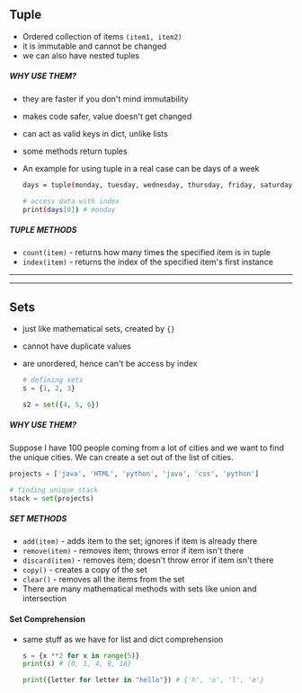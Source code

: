 ## Tuple

- Ordered collection of items `(item1, item2)`
- it is immutable and cannot be changed
- we can also have nested tuples

##### WHY USE THEM?

- they are faster if you don't mind immutability
- makes code safer, value doesn't get changed
- can act as valid keys in dict, unlike lists
- some methods return tuples
- An example for using tuple in a real case can be days of a week

  ```bash
  days = tuple(monday, tuesday, wednesday, thursday, friday, saturday, sunday)

  # access data with index
  print(days[0]) # monday
  ```

##### TUPLE METHODS

- `count(item)` - returns how many times the specified item is in tuple
- `index(item)` - returns the index of the specified item's first instance

---

---

## Sets

- just like mathematical sets, created by `{}`
- cannot have duplicate values
- are unordered, hence can't be access by index

  ```python
  # defining sets
  s = {1, 2, 3}

  s2 = set({4, 5, 6})
  ```

##### WHY USE THEM?

Suppose I have 100 people coming from a lot of cities and we want to find the unique cities. We can create a set out of the list of cities.

```python
projects = ['java', 'HTML', 'python', 'java', 'css', 'python']

# finding unique stack
stack = set(projects)
```

##### SET METHODS

- `add(item)` - adds item to the set; ignores if item is already there
- `remove(item)` - removes item; throws error if item isn't there
- `discard(item)` - removes item; doesn't throw error if item isn't there
- `copy()` - creates a copy of the set
- `clear()` - removes all the items from the set
- There are many mathematical methods with sets like union and intersection

#### Set Comprehension

- same stuff as we have for list and dict comprehension

  ```py
  s = {x **2 for x in range(5)}
  print(s) # {0, 1, 4, 9, 16}

  print({letter for letter in "hello"}) # {'h', 'o', 'l', 'e'}

  ```
